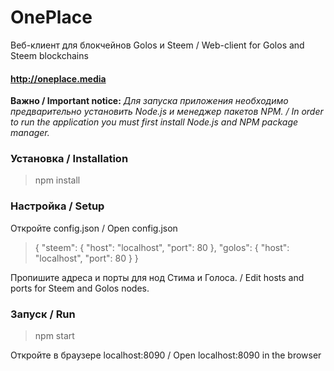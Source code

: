 # OnePlace

Веб-клиент для блокчейнов Golos и Steem / Web-client for Golos and Steem blockchains

#### http://oneplace.media  
 
 

**Важно / Important notice:** 
*Для запуска приложения необходимо предварительно установить Node.js и менеджер пакетов NPM. / In order to run the application you must first install Node.js and NPM package manager.*


### Установка / Installation

> npm install

### Настройка / Setup
Откройте config.json / Open config.json

> {
  "steem": {
    "host": "localhost",
    "port": 80
  },
  "golos": {
    "host": "localhost",
    "port": 80
  }
}

Пропишите адреса и порты для нод Стима и Голоса. / Edit hosts and ports for Steem and Golos nodes.

### Запуск / Run
> npm start

Откройте в браузере localhost:8090 / Open localhost:8090 in the browser
